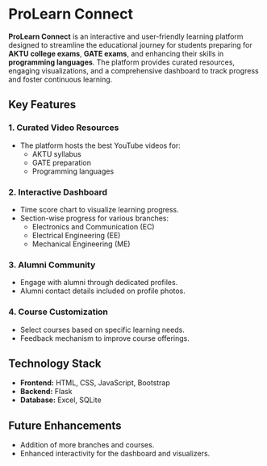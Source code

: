 # ProLearn Connect

**ProLearn Connect** is an interactive and user-friendly learning platform designed to streamline the educational journey for students preparing for **AKTU college exams**, **GATE exams**, and enhancing their skills in **programming languages**. The platform provides curated resources, engaging visualizations, and a comprehensive dashboard to track progress and foster continuous learning.

## Key Features

### 1. Curated Video Resources
- The platform hosts the best YouTube videos for:
  - AKTU syllabus
  - GATE preparation
  - Programming languages

### 2. Interactive Dashboard
- Time score chart to visualize learning progress.
- Section-wise progress for various branches:
  - Electronics and Communication (EC)
  - Electrical Engineering (EE)
  - Mechanical Engineering (ME)

### 3. Alumni Community
- Engage with alumni through dedicated profiles.
- Alumni contact details included on profile photos.

### 4. Course Customization
- Select courses based on specific learning needs.
- Feedback mechanism to improve course offerings.


## Technology Stack
- **Frontend:** HTML, CSS, JavaScript, Bootstrap
- **Backend:** Flask
- **Database:** Excel, SQLite

## Future Enhancements
- Addition of more branches and courses.
- Enhanced interactivity for the dashboard and visualizers.

